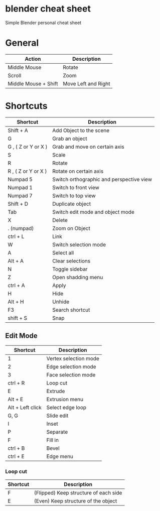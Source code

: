 # blender cheat sheet

Simple Blender personal cheat sheet

# General

| Action | Description |
| ------ | ------ |
| Middle Mouse | Rotate |
| Scroll | Zoom |
| Middle Mouse + Shift | Move Left and Right |

# Shortcuts

| Shortcut | Description |
| ------ | ------ |
| Shift + A | Add Object to the scene |
| G | Grab an object |
| G , ( Z or Y or X ) | Grab and move on certain axis |
| S | Scale |
| R | Rotate |
| R , ( Z or Y or X ) | Rotate on certain axis |
| Numpad 5 | Switch orthographic and perspective view  |
| Numpad 1 | Switch to front view  |
| Numpad 7 | Switch to top view  |
| Shift + D | Duplicate object  |
| Tab | Switch edit mode and object mode  |
| X | Delete  |
| . (numpad) | Zoom on Object  |
| ctrl + L | Link  |
| W | Switch selection mode  |
| A | Select all  |
| Alt + A | Clear selections  |
| N | Toggle sidebar  |
| Z | Open shadding menu  |
| ctrl + A | Apply  |
| H | Hide |
| Alt + H | Unhide |
| F3 | Search shortcut |
| shift + S | Snap |

## Edit Mode

| Shortcut | Description |
| ------ | ------ |
| 1 | Vertex selection mode |
| 2 | Edge selection mode |
| 3 | Face selection mode |
| ctrl + R | Loop cut |
| E | Extrude |
| Alt + E | Extrusion menu |
| Alt + Left click | Select edge loop |
| G, G | Slide edit |
| I | Inset |
| P | Separate |
| F | Fill in |
| ctrl + B | Bevel |
| ctrl + E | Edge menu |

### Loop cut

| Shortcut | Description |
| ------ | ------ |
| F | (Flipped) Keep structure of each side |
| E | (Even) Keep structure of the object |
